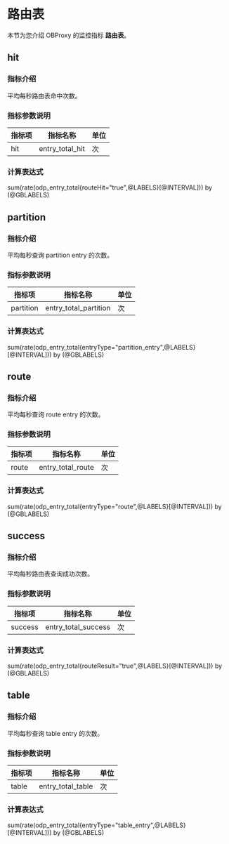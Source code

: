 # 路由表

本节为您介绍 OBProxy 的监控指标 **路由表**。

## hit

### 指标介绍

平均每秒路由表命中次数。

### 指标参数说明

| **指标项** |    **指标名称**     | **单位** |
|---------|-----------------|--------|
| hit     | entry_total_hit | 次      |

### 计算表达式

sum(rate(odp_entry_total{routeHit="true",@LABELS}[@INTERVAL])) by (@GBLABELS)

## partition

### 指标介绍

平均每秒查询 partition entry 的次数。

### 指标参数说明

|  **指标项**  |       **指标名称**        | **单位** |
|-----------|-----------------------|--------|
| partition | entry_total_partition | 次      |

### 计算表达式

sum(rate(odp_entry_total{entryType="partition_entry",@LABELS}[@INTERVAL])) by (@GBLABELS)

## route

### 指标介绍

平均每秒查询 route entry 的次数。

### 指标参数说明

| **指标项** |     **指标名称**      | **单位** |
|---------|-------------------|--------|
| route   | entry_total_route | 次      |

### 计算表达式

sum(rate(odp_entry_total{entryType="route",@LABELS}[@INTERVAL])) by (@GBLABELS)

## success

### 指标介绍

平均每秒路由表查询成功次数。

### 指标参数说明

| **指标项** |      **指标名称**       | **单位** |
|---------|---------------------|--------|
| success | entry_total_success | 次      |

### 计算表达式

sum(rate(odp_entry_total{routeResult="true",@LABELS}[@INTERVAL])) by (@GBLABELS)

## table

### 指标介绍

平均每秒查询 table entry 的次数。

### 指标参数说明

| **指标项** |     **指标名称**      | **单位** |
|---------|-------------------|--------|
| table   | entry_total_table | 次      |

### 计算表达式

sum(rate(odp_entry_total{entryType="table_entry",@LABELS}[@INTERVAL])) by (@GBLABELS)
